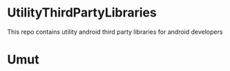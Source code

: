 # UtilityThirdPartyLibraries
This repo contains utility android third party libraries for android developers

<html>
<h1>
Umut
</h1></html>
